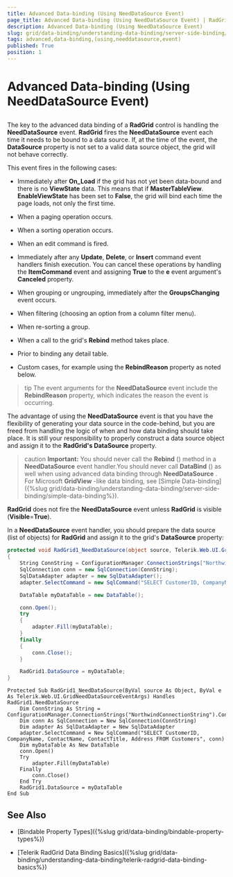 ```yaml
---
title: Advanced Data-binding (Using NeedDataSource Event)
page_title: Advanced Data-binding (Using NeedDataSource Event) | RadGrid for ASP.NET AJAX Documentation
description: Advanced Data-binding (Using NeedDataSource Event)
slug: grid/data-binding/understanding-data-binding/server-side-binding/advanced-data-binding-(using-needdatasource-event)
tags: advanced,data-binding,(using,needdatasource,event)
published: True
position: 1
---
```


# Advanced Data-binding (Using NeedDataSource Event)



##   

The key to the advanced data binding of a **RadGrid** control is handling the **NeedDataSource** event. **RadGrid** fires the **NeedDataSource** event each time it needs to be bound to a data source. If, at the time of the event, the **DataSource** property is not set to a valid data source object, the grid will not behave correctly.

This event fires in the following cases:

* Immediately after **On_Load** if the grid has not yet been data-bound and there is no **ViewState** data. This means that if **MasterTableView**. **EnableViewState** has been set to **False**, the grid will bind each time the page loads, not only the first time.

* When a paging operation occurs.

* When a sorting operation occurs.

* When an edit command is fired.

* Immediately after any **Update**, **Delete**, or **Insert** command event handlers finish execution. You can cancel these operations by handling the **ItemCommand** event and assigning **True** to the **e** event argument's **Canceled** property.

* When grouping or ungrouping, immediately after the **GroupsChanging** event occurs.

* When filtering (choosing an option from a column filter menu).

* When re-sorting a group.

* When a call to the grid's **Rebind** method takes place.

* Prior to binding any detail table.

* Custom cases, for example using the **RebindReason** property as noted below.

>tip The event arguments for the **NeedDataSource** event include the **RebindReason** property, which indicates the reason the event is occurring.
>


The advantage of using the **NeedDataSource** event is that you have the flexibility of generating your data source in the code-behind, but you are freed from handling the logic of when and how data binding should take place. It is still your responsibility to properly construct a data source object and assign it to the **RadGrid's DataSource** property.

>caution  **Important:** You should never call the **Rebind** () method in a **NeedDataSource** event handler.You should never call **DataBind** () as well when using advanced data binding through **NeedDataSource** . For Microsoft **GridView** -like data binding, see [Simple Data-binding]({%slug grid/data-binding/understanding-data-binding/server-side-binding/simple-data-binding%}).
>


**RadGrid** does not fire the **NeedDataSource** event unless **RadGrid** is visible (**Visible**=**True**).

In a **NeedDataSource** event handler, you should prepare the data source (list of objects) for **RadGrid** and assign it to the grid's **DataSource** property:



````C#
protected void RadGrid1_NeedDataSource(object source, Telerik.Web.UI.GridNeedDataSourceEventArgs e)
{
    String ConnString = ConfigurationManager.ConnectionStrings["NorthwindConnectionString"].ConnectionString;
    SqlConnection conn = new SqlConnection(ConnString);
    SqlDataAdapter adapter = new SqlDataAdapter();
    adapter.SelectCommand = new SqlCommand("SELECT CustomerID, CompanyName, ContactName, ContactTitle, Address FROM Customers", conn);

    DataTable myDataTable = new DataTable();

    conn.Open();
    try
    {
        adapter.Fill(myDataTable);
    }
    finally
    {
        conn.Close();
    }

    RadGrid1.DataSource = myDataTable;
}
````
````VB
Protected Sub RadGrid1_NeedDataSource(ByVal source As Object, ByVal e As Telerik.Web.UI.GridNeedDataSourceEventArgs) Handles RadGrid1.NeedDataSource
    Dim ConnString As String = ConfigurationManager.ConnectionStrings("NorthwindConnectionString").ConnectionString
    Dim conn As SqlConnection = New SqlConnection(ConnString)
    Dim adapter As SqlDataAdapter = New SqlDataAdapter
    adapter.SelectCommand = New SqlCommand("SELECT CustomerID, CompanyName, ContactName, ContactTitle, Address FROM Customers", conn)
    Dim myDataTable As New DataTable
    conn.Open()
    Try
        adapter.Fill(myDataTable)
    Finally
        conn.Close()
    End Try
    RadGrid1.DataSource = myDataTable
End Sub
````


## See Also

 * [Bindable Property Types]({%slug grid/data-binding/bindable-property-types%})

 * [Telerik RadGrid Data Binding Basics]({%slug grid/data-binding/understanding-data-binding/telerik-radgrid-data-binding-basics%})
